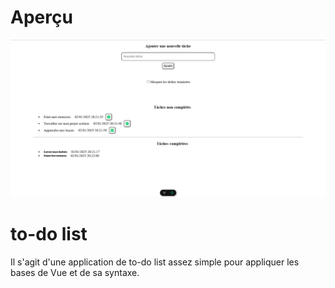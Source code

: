 # Aperçu

<img src="images/showcase1.png" alt="aperçu" >


# to-do list

Il s'agit d'une application de to-do list assez simple pour appliquer les bases de Vue et de sa syntaxe.